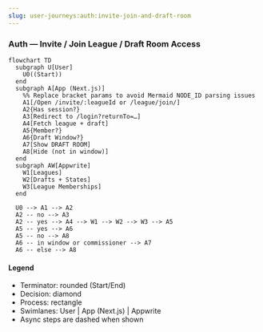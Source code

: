 ```yaml
---
slug: user-journeys:auth:invite-join-and-draft-room
---
```


### Auth — Invite / Join League / Draft Room Access

```mermaid
flowchart TD
  subgraph U[User]
    U0((Start))
  end
  subgraph A[App (Next.js)]
    %% Replace bracket params to avoid Mermaid NODE_ID parsing issues
    A1[/Open /invite/:leagueId or /league/join/]
    A2{Has session?}
    A3[Redirect to /login?returnTo=…]
    A4[Fetch league + draft]
    A5{Member?}
    A6{Draft Window?}
    A7[Show DRAFT ROOM]
    A8[Hide (not in window)]
  end
  subgraph AW[Appwrite]
    W1[Leagues]
    W2[Drafts + States]
    W3[League Memberships]
  end

  U0 --> A1 --> A2
  A2 -- no --> A3
  A2 -- yes --> A4 --> W1 --> W2 --> W3 --> A5
  A5 -- yes --> A6
  A5 -- no --> A8
  A6 -- in window or commissioner --> A7
  A6 -- else --> A8
```

#### Legend
- Terminator: rounded (Start/End)
- Decision: diamond
- Process: rectangle
- Swimlanes: User | App (Next.js) | Appwrite
- Async steps are dashed when shown